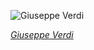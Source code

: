 
![Giuseppe Verdi](https://upload.wikimedia.org/wikipedia/commons/thumb/a/ae/Verdi_conducting_Aida_in_Paris_1880_-_Gallica_-_Restoration.jpg/525px-Verdi_conducting_Aida_in_Paris_1880_-_Gallica_-_Restoration.jpg)

*[Giuseppe Verdi](https://wikipedia.org/wiki/File:Verdi_conducting_Aida_in_Paris_1880_-_Gallica_-_Restoration.jpg)*
